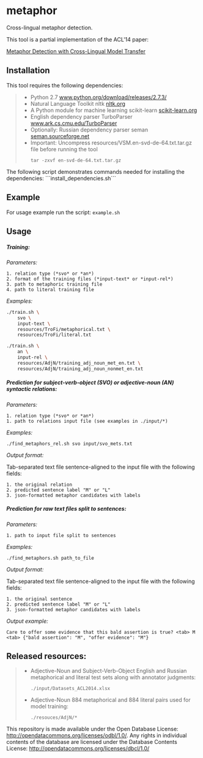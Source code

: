 metaphor
========

Cross-lingual metaphor detection.


This tool is a partial implementation of the ACL'14 paper:

<a href="http://aclanthology.info/papers/metaphor-detection-with-cross-lingual-model-transfer">Metaphor Detection with Cross-Lingual Model Transfer</a>
  </li> 
  

Installation
-------
  
  This tool requires the following dependencies:
  <blockquote>
  <ul>
  <li>
    Python 2.7  <a href="http://www.python.org/download/releases/2.7.3/">www.python.org/download/releases/2.7.3/</a>
  </li> 
  <li>
    Natural Language Toolkit nltk <a href="http://nltk.org">nltk.org</a>
  </li> 
  <li>
    A Python module for machine learning scikit-learn <a href="http://scikit-learn.org">scikit-learn.org</a>
  </li> 
  <li>
    English dependency parser TurboParser <a href="https://www.ark.cs.cmu.edu/TurboParser">www.ark.cs.cmu.edu/TurboParser</a>
  </li> 
    <li>
    Optionally: Russian dependency parser seman <a href="http://seman.sourceforge.net/">seman.sourceforge.net</a>
  </li> 
  <li>
    Important: Uncompress resources/VSM.en-svd-de-64.txt.tar.gz file before running the tool
    
    tar -zxvf en-svd-de-64.txt.tar.gz
  </li> 
  </ul>
  </blockquote>
  The following script demonstrates commands needed for installing the dependencies: ```install_dependencies.sh```


Example
-------
For usage example run the script: ```example.sh```



Usage
-------
##### Training: 


   *Parameters:*

    1. relation type (*svo* or *an*)
    2. format of the training files (*input-text* or *input-rel*)
    3. path to metaphoric training file
    4. path to literal training file

   *Examples:*

```sh
./train.sh \
    svo \
    input-text \
    resources/TroFi/metaphorical.txt \
    resources/TroFi/literal.txt
```

```sh
./train.sh \
    an \
    input-rel \
    resources/AdjN/training_adj_noun_met_en.txt \
    resources/AdjN/training_adj_noun_nonmet_en.txt
```

##### Prediction for subject-verb-object (SVO) or adjective-noun (AN) syntactic relations: 

   *Parameters:*

    1. relation type (*svo* or *an*)
    1. path to relations input file (see examples in ./input/*) 

   *Examples:*

```
./find_metaphors_rel.sh svo input/svo_mets.txt                 
```

   *Output format:*

   Tab-separated text file sentence-aligned to the input file with the following fields:

    1. the original relation
    2. predicted sentence label "M" or "L"
    3. json-formatted metaphor candidates with labels

##### Prediction for raw text files split to sentences: 

   *Parameters:*

    1. path to input file split to sentences

   *Examples:*

```
./find_metaphors.sh path_to_file                       
```

   *Output format:*

   Tab-separated text file sentence-aligned to the input file with the following fields:

    1. the original sentence
    2. predicted sentence label "M" or "L"
    3. json-formatted metaphor candidates with labels

   *Output example:*

```
Care to offer some evidence that this bald assertion is true? <tab> M <tab> {"bald assertion": "M", "offer evidence": "M"}
```




Released resources:
-------
  <blockquote>
  <ul>
  <li>
    Adjective-Noun and Subject-Verb-Object 
    English and Russian metaphorical and literal test sets along with annotator judgments:

    ./input/Datasets_ACL2014.xlsx
  </li> 
  <li>
    Adjective-Noun 884 metaphorical and 884 literal pairs used for model training:
    
    ./resouces/AdjN/*
  </li> 
  </ul>
  </blockquote>

This repository is made available under the Open Database License: http://opendatacommons.org/licenses/odbl/1.0/. Any rights in individual contents of the database are licensed under the Database Contents License: http://opendatacommons.org/licenses/dbcl/1.0/

